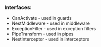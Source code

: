 ### Interfaces:
  - CanActivate - used in guards
  - NestMiddleware - used in middleware
  - ExceptionFilter - used in exception filters
  - PipeTransform - used in pipes
  - NestInterceptor - used in interceptors